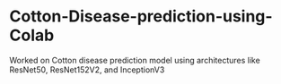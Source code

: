 # Cotton-Disease-prediction-using-Colab
Worked on Cotton disease prediction model using architectures like ResNet50, ResNet152V2, and InceptionV3
